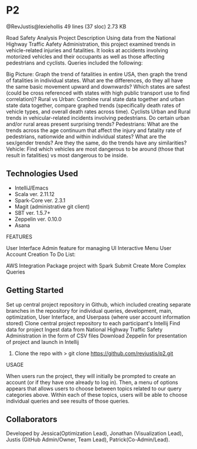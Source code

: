 # P2
@RevJustis@lexiehollis
49 lines (37 sloc)  2.73 KB
   
Road Safety Analysis
Project Description
Using data from the National Highway Traffic Aafety Administration, this project examined trends in vehicle-related injuries and fatalities. It looks at accidents involving motorized vehicles and their occupants as well as those affecting pedestrians and cyclists. Queries included the following:

Big Picture: Graph the trend of fatalities in entire USA, then graph the trend of fatalities in individual states. What are the differences, do they all have the same basic movement upward and downwards? Which states are safest (could be cross referenced with states with high public transport use to find correlation)?
Rural vs Urban: Combine rural state data together and urban state data together, compare graphed trends (specifically death rates of vehicle types, and overall death rates across time).
Cyclists Urban and Rural trends in vehicular-related incidents involving pedestrians. Do certain urban and/or rural areas present surprising trends?
Pedestrians: What are the trends across the age continuum that affect the injury and fatality rate of pedestrians, nationwide and within individual states? What are the sex/gender trends? Are they the same, do the trends have any similarities?
Vehicle: Find which vehicles are most dangerous to be around (those that result in fatalities) vs most dangerous to be inside.


## Technologies Used
- IntelliJ/Emacs
- Scala ver. 2.11.12
- Spark-Core ver. 2.3.1
- Magit (administrative git client)
- SBT ver. 1.5.7+
- Zeppelin ver. 0.10.0
- Asana

FEATURES

User Interface
Admin feature for managing UI
Interactive Menu
User Account Creation
To Do List:

AWS Integration
Package project with Spark Submit
Create More Complex Queries

## Getting Started
Set up central project repository in Github, which included creating separate branches in the repository for individual queries, development, main, optimization, User Interface, and Userpass (where user account information stored)
Clone central project repository to each participant's Intellij
Find data for project
Ingest data from National Highway Traffic Safety Administration in the form of CSV files
Download Zeppelin for presentation of project and launch in Intellij
1. Clone the repo with > git clone https://github.com/revjustis/p2.git

USAGE

When users run the project, they will initially be prompted to create an account (or if they have one already to log in). Then, a menu of options appears that allows users to choose between topics related to our query categories above. Within each of these topics, users will be able to choose individual queries and see results of those queries.



## Collaborators
Developed by Jessica(Optimization Lead), Jonathan (Visualization Lead), Justis (GitHub Admin/Owner, Team Lead), Patrick(Co-Admin/Lead).
